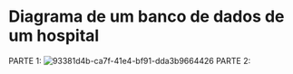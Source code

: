 # Diagrama de um banco de dados de um hospital
PARTE 1:
![93381d4b-ca7f-41e4-bf91-dda3b9664426](https://user-images.githubusercontent.com/110677755/197889419-eadd11fb-0c11-4306-be30-541bf6337d4b.jpg)
PARTE 2:
